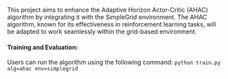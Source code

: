 This project aims to enhance the Adaptive Horizon Actor-Critic (AHAC) algorithm by integrating it with the SimpleGrid environment. The AHAC algorithm, known for its effectiveness in reinforcement learning tasks, will be adapted to work seamlessly within the grid-based environment.

#### Training and Evaluation: 
Users can run the algorithm using the following command:
```python train.py alg=ahac env=simplegrid```
